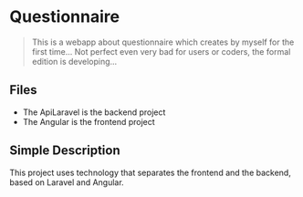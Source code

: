 # Questionnaire
> This is a webapp about questionnaire which creates by myself for the first time...
Not perfect even very bad for users or coders, the formal edition is developing...

## Files
- The ApiLaravel is the backend project
- The Angular is the frontend project

## Simple Description
This project uses technology that separates the frontend and the backend, based on Laravel and Angular.
